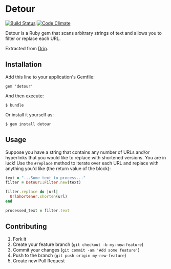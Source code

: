 # Detour

[![Build Status](https://travis-ci.org/djreimer/detour.png?branch=master)](https://travis-ci.org/djreimer/detour)
[![Code Climate](https://codeclimate.com/github/djreimer/detour.png)](https://codeclimate.com/github/djreimer/detour)

Detour is a Ruby gem that scans arbitrary strings of text and allows you to
filter or replace each URL.

Extracted from [Drip](http://www.getdrip.com/).

## Installation

Add this line to your application's Gemfile:

    gem 'detour'

And then execute:

    $ bundle

Or install it yourself as:

    $ gem install detour

## Usage

Suppose you have a string that contains any number of URLs and/or hyperlinks
that you would like to replace with shortened versions. You are in luck!
Use the `#replace` method to iterate over each URL and replace with anything
you'd like (the return value of the block):

```ruby
text = "...Some text to process..."
filter = Detour::Filter.new(text)

filter.replace do |url|
  UrlShortener.shorten(url)
end

processed_text = filter.text
```

## Contributing

1. Fork it
2. Create your feature branch (`git checkout -b my-new-feature`)
3. Commit your changes (`git commit -am 'Add some feature'`)
4. Push to the branch (`git push origin my-new-feature`)
5. Create new Pull Request
